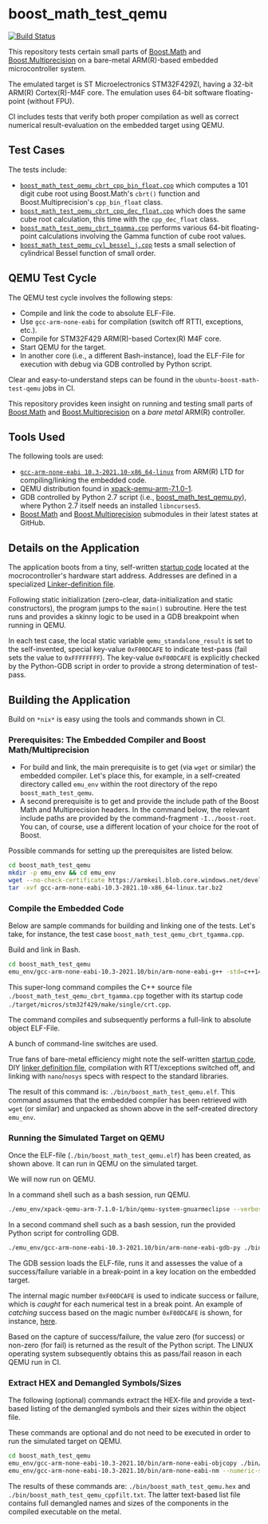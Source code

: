 boost_math_test_qemu
==================

[![Build Status](https://github.com/ckormanyos/boost_math_test_qemu/actions/workflows/boost_math_test_qemu.yml/badge.svg)](https://github.com/ckormanyos/boost_math_test_qemu/actions)

This repository tests certain small parts of
[Boost.Math](https://github.com/boostorg/math)
and
[Boost.Multiprecision](https://github.com/boostorg/multiprecision)
on a bare-metal ARM(R)-based embedded microcontroller system.

The emulated target is ST Microelectronics STM32F429ZI,
having a 32-bit ARM(R) Cortex(R)-M4F core.
The emulation uses 64-bit software floating-point (without FPU).

CI includes tests that verify both proper compilation
as well as correct numerical result-evaluation on the
embedded target using QEMU.

## Test Cases

The tests include:
  - [`boost_math_test_qemu_cbrt_cpp_bin_float.cpp`](./boost_math_test_qemu_cbrt_cpp_bin_float.cpp) which computes a $101$ digit cube root using Boost.Math's `cbrt()` function and Boost.Multiprecision's `cpp_bin_float` class.
  - [`boost_math_test_qemu_cbrt_cpp_dec_float.cpp`](./boost_math_test_qemu_cbrt_cpp_dec_float.cpp) which does the same cube root calculation, this time with the `cpp_dec_float` class.
  - [`boost_math_test_qemu_cbrt_tgamma.cpp`](./boost_math_test_qemu_cbrt_tgamma.cpp) performs various 64-bit floating-point calculations involving the Gamma function of cube root values.
  - [`boost_math_test_qemu_cyl_bessel_j.cpp`](./boost_math_test_qemu_cyl_bessel_j.cpp) tests a small selection of cylindrical Bessel function of small order.

## QEMU Test Cycle

The QEMU test cycle involves the following steps:
  - Compile and link the code to absolute ELF-File.
  - Use `gcc-arm-none-eabi` for compilation (switch off RTTI, exceptions, etc.).
  - Compile for STM32F429 ARM(R)-based Cortex(R) M4F core.
  - Start QEMU for the target.
  - In another core (i.e., a different Bash-instance), load the ELF-File for execution with debug via GDB controlled by Python script.

Clear and easy-to-understand steps can be found in the
`ubuntu-boost-math-test-qemu` jobs in CI.

This repository provides keen insight on running and testing
small parts of
[Boost.Math](https://github.com/boostorg/math)
and
[Boost.Multiprecision](https://github.com/boostorg/multiprecision)
on a _bare_ _metal_ ARM(R) controller.

## Tools Used

The following tools are used:
  - [`gcc-arm-none-eabi 10.3-2021.10-x86_64-linux`](https://developer.arm.com/downloads/-/gnu-rm) from ARM(R) LTD for compiling/linking the embedded code.
  - QEMU distribution found in [xpack-qemu-arm-7.1.0-1](https://github.com/xpack-dev-tools/qemu-arm-xpack/releases).
  - GDB controlled by Python 2.7 script (i.e., [boost_math_test_qemu.py](./target/build/boost_math_test_qemu.py)), where Python 2.7 itself needs an installed `libncurses5`.
  - [Boost.Math](https://github.com/boostorg/math) and [Boost.Multiprecision](https://github.com/boostorg/multiprecision) submodules in their latest states at GitHub.

## Details on the Application

The application boots from a tiny, self-written
[startup code](./target/micros/stm32f429/make/single/crt.cpp)
located at the mocrocontroller's hardware start address.
Addresses are defined in a specialized
[Linker-definition file](./target/micros/stm32f429/make/stm32f429.ld).

Following static initialization (zero-clear, data-initialization
and static constructors), the program jumps to
the `main()` subroutine. Here the test runs and provides
a skinny logic to be used in a GDB breakpoint when running
in QEMU.

In each test case, the local static variable `qemu_standalone_result`
is set to the self-invented, special key-value `0xF00DCAFE`
to indicate test-pass (fail sets the value to `0xFFFFFFFF`).
The key-value `0xF00DCAFE` is explicitly checked by the Python-GDB script
in order to provide a strong determination of test-pass.

## Building the Application

Build on `*nix*` is easy using the tools and commands
shown in CI.

### Prerequisites: The Embedded Compiler and Boost Math/Multiprecision

  - For build and link, the main prerequisite is to get (via `wget` or similar)
  the embedded compiler. Let's place this, for example, in a self-created
  directory called `emu_env` within the root directory of the repo
  `boost_math_test_qemu`.
  - A second prerequisite is to get and provide the include path of
  the Boost Math and Multiprecision headers. In the command below,
  the relevant include paths are provided by the command-fragment `-I../boost-root`.
  You can, of course, use a different location of your choice for the root of Boost.

Possible commands for setting up the prerequisites are listed below.

```sh
cd boost_math_test_qemu
mkdir -p emu_env && cd emu_env
wget --no-check-certificate https://armkeil.blob.core.windows.net/developer/Files/downloads/gnu-rm/10.3-2021.10/gcc-arm-none-eabi-10.3-2021.10-x86_64-linux.tar.bz2
tar -xvf gcc-arm-none-eabi-10.3-2021.10-x86_64-linux.tar.bz2
```

### Compile the Embedded Code

Below are sample commands for building and linking one of the tests.
Let's take, for instance, the test case `boost_math_test_qemu_cbrt_tgamma.cpp`.

Build and link in Bash.

```sh
cd boost_math_test_qemu
emu_env/gcc-arm-none-eabi-10.3-2021.10/bin/arm-none-eabi-g++ -std=c++14 -Wall -Wextra -Wpedantic -O2 -g -gdwarf-2 -ffunction-sections -fdata-sections -x c++ -fno-rtti -fno-use-cxa-atexit -fno-exceptions -fno-nonansi-builtins -fno-threadsafe-statics -fno-enforce-eh-specs -ftemplate-depth=128 -mcpu=cortex-m4 -mtune=cortex-m4 -mthumb -mfloat-abi=soft -mno-unaligned-access -mno-long-calls -DBOOST_MATH_TEST_QEMU_STANDALONE_MAIN -I. -I../boost-root ./boost_math_test_qemu_cbrt_tgamma.cpp ./target/micros/stm32f429/make/single/crt.cpp -nostartfiles -Wl,--gc-sections -Wl,-Map,./bin/boost_math_test_qemu.map -T ./target/micros/stm32f429/make/stm32f429.ld -Wl,--print-memory-usage --specs=nano.specs --specs=nosys.specs -o ./bin/boost_math_test_qemu.elf
```

This super-long command compiles the C++ source file
`./boost_math_test_qemu_cbrt_tgamma.cpp`
together with its startup code
`./target/micros/stm32f429/make/single/crt.cpp`.

The command compiles and subsequently performs a full-link
to absolute object ELF-File.

A bunch of command-line switches are used.

True fans of bare-metal efficiency might note the
self-written
[startup code](./target/micros/stm32f429/make/single/crt.cpp),
DIY
[linker definition file](./target/micros/stm32f429/make/stm32f429.ld),
compilation with RTT/exceptions switched off,
and linking with `nano`/`nosys` specs with respect
to the standard libraries.

The result of this command is: `./bin/boost_math_test_qemu.elf`.
This command assumes that the embedded compiler has been retrieved
with `wget` (or similar) and unpacked as shown above
in the self-created directory `emu_env`.

### Running the Simulated Target on QEMU

Once the ELF-file (`./bin/boost_math_test_qemu.elf`) has been created,
as shown above. It can run in QEMU on the simulated target.

We will now run on QEMU.

In a command shell such as a bash session, run QEMU.

```sh
./emu_env/xpack-qemu-arm-7.1.0-1/bin/qemu-system-gnuarmeclipse --verbose --mcu STM32F429ZI --nographic --gdb tcp::9999 -d unimp,guest_errors &
```

In a second command shell such as a bash session, run the provided Python script
for controlling GDB.

```sh
./emu_env/gcc-arm-none-eabi-10.3-2021.10/bin/arm-none-eabi-gdb-py ./bin/boost_math_test_qemu.elf -x ./target/build/boost_math_test_qemu.py
```

The GDB session loads the ELF-file, runs it and
assesses the value of a success/failure variable in a break-point
in a key location on the embedded target.

The internal magic number `0xF00DCAFE` is used to indicate
success or failure, which is _caught_ for each numerical test
in a break point.
An example of _catching_ success based on the magic number
`0xF00DCAFE` is shown, for instance,
[here](https://github.com/ckormanyos/boost_math_test_qemu/blob/6be4ed755d56408925e2d8c40d9230a5c3fd3076/boost_math_test_qemu_cyl_bessel_j.cpp#L141).

Based on the capture of success/failure, the value zero (for success)
or non-zero (for fail) is returned as the result of the Python script.
The LINUX operating system subsequently obtains this as pass/fail
reason in each QEMU run in CI.

### Extract HEX and Demangled Symbols/Sizes

The following (optional) commands extract the HEX-file and provide a text-based listing
of the demangled symbols and their sizes within the object file.

These commands are optional and do not need to be executed in order to run
the simulated target on QEMU.


```sh
cd boost_math_test_qemu
emu_env/gcc-arm-none-eabi-10.3-2021.10/bin/arm-none-eabi-objcopy ./bin/boost_math_test_qemu.elf -O ihex ./bin/boost_math_test_qemu.hex
emu_env/gcc-arm-none-eabi-10.3-2021.10/bin/arm-none-eabi-nm --numeric-sort --print-size ./bin/boost_math_test_qemu.elf | emu_env/gcc-arm-none-eabi-10.3-2021.10/bin/arm-none-eabi-c++filt > ./bin/boost_math_test_qemu_cppfilt.txt
```

The results of these commands are: `./bin/boost_math_test_qemu.hex`
and `./bin/boost_math_test_qemu_cppfilt.txt`. The latter text-based
list file contains full demangled names and sizes of the components
in the compiled executable on the metal.
